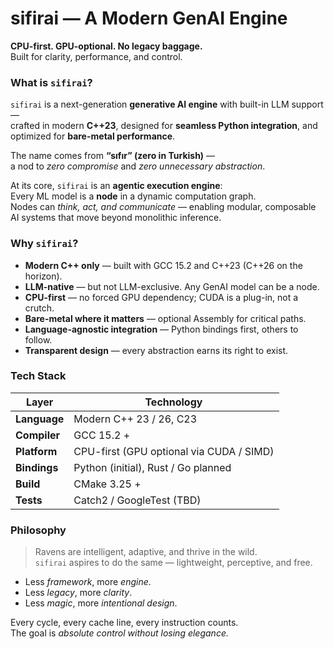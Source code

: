 # sifirai — A Modern GenAI Engine

**CPU-first. GPU-optional. No legacy baggage.**  
Built for clarity, performance, and control.


### What is `sifirai`?

`sifirai` is a next-generation **generative AI engine** with built-in LLM support —  
crafted in modern **C++23**, designed for **seamless Python integration**, and optimized for **bare-metal performance**.

The name comes from **“sıfır” (zero in Turkish)** —  
a nod to *zero compromise* and *zero unnecessary abstraction*.

At its core, `sifirai` is an **agentic execution engine**:  
Every ML model is a **node** in a dynamic computation graph.  
Nodes can *think, act, and communicate* — enabling modular, composable AI systems that move beyond monolithic inference.


### Why `sifirai`?

- **Modern C++ only** — built with GCC 15.2 and C++23 (C++26 on the horizon).  
- **LLM-native** — but not LLM-exclusive. Any GenAI model can be a node.  
- **CPU-first** — no forced GPU dependency; CUDA is a plug-in, not a crutch.  
- **Bare-metal where it matters** — optional Assembly for critical paths.  
- **Language-agnostic integration** — Python bindings first, others to follow.  
- **Transparent design** — every abstraction earns its right to exist.  


### Tech Stack

| Layer | Technology |
|-------|-------------|
| **Language** | Modern C++ 23 / 26, C23 |
| **Compiler** | GCC 15.2 + |
| **Platform** | CPU-first (GPU optional via CUDA / SIMD) |
| **Bindings** | Python (initial), Rust / Go planned |
| **Build** | CMake 3.25 + |
| **Tests** | Catch2 / GoogleTest (TBD) |


### Philosophy

> Ravens are intelligent, adaptive, and thrive in the wild.  
> `sifirai` aspires to do the same — lightweight, perceptive, and free.

- Less *framework*, more *engine*.  
- Less *legacy*, more *clarity*.  
- Less *magic*, more *intentional design*.  

Every cycle, every cache line, every instruction counts.  
The goal is *absolute control without losing elegance.*
